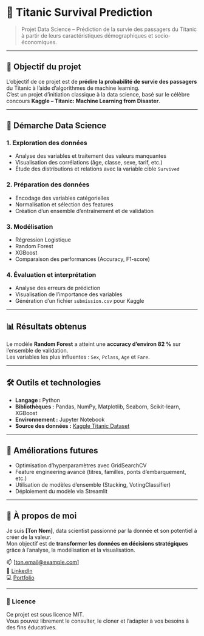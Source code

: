 # 🚢 Titanic Survival Prediction

> Projet Data Science – Prédiction de la survie des passagers du Titanic à partir de leurs caractéristiques démographiques et socio-économiques.

---

## 🎯 Objectif du projet
L’objectif de ce projet est de **prédire la probabilité de survie des passagers** du Titanic à l’aide d’algorithmes de machine learning.  
C’est un projet d’initiation classique à la data science, basé sur le célèbre concours **Kaggle – Titanic: Machine Learning from Disaster**.

---

## 🧠 Démarche Data Science

### 1. **Exploration des données**
- Analyse des variables et traitement des valeurs manquantes  
- Visualisation des corrélations (âge, classe, sexe, tarif, etc.)  
- Étude des distributions et relations avec la variable cible `Survived`

### 2. **Préparation des données**
- Encodage des variables catégorielles  
- Normalisation et sélection des features  
- Création d’un ensemble d’entraînement et de validation

### 3. **Modélisation**
- Régression Logistique  
- Random Forest  
- XGBoost  
- Comparaison des performances (Accuracy, F1-score)

### 4. **Évaluation et interprétation**
- Analyse des erreurs de prédiction  
- Visualisation de l’importance des variables  
- Génération d’un fichier `submission.csv` pour Kaggle

---

## 📊 Résultats obtenus
Le modèle **Random Forest** a atteint une **accuracy d’environ 82 %** sur l’ensemble de validation.  
Les variables les plus influentes : `Sex`, `Pclass`, `Age` et `Fare`.

---

## 🛠️ Outils et technologies
- **Langage :** Python  
- **Bibliothèques :** Pandas, NumPy, Matplotlib, Seaborn, Scikit-learn, XGBoost  
- **Environnement :** Jupyter Notebook  
- **Source des données :** [Kaggle Titanic Dataset](https://www.kaggle.com/c/titanic)

---

## 🚀 Améliorations futures
- Optimisation d’hyperparamètres avec GridSearchCV  
- Feature engineering avancé (titres, familles, ponts d’embarquement, etc.)  
- Utilisation de modèles d’ensemble (Stacking, VotingClassifier)  
- Déploiement du modèle via Streamlit  

---

## 👤 À propos de moi
Je suis **[Ton Nom]**, data scientist passionné par la donnée et son potentiel à créer de la valeur.  
Mon objectif est de **transformer les données en décisions stratégiques** grâce à l’analyse, la modélisation et la visualisation.  

📫 [ton.email@example.com]  
🔗 [LinkedIn](https://linkedin.com/in/tonprofil)  
💻 [Portfolio](https://tonpseudo.github.io/)

---

### 🧾 Licence
Ce projet est sous licence MIT.  
Vous pouvez librement le consulter, le cloner et l’adapter à vos besoins à des fins éducatives.
